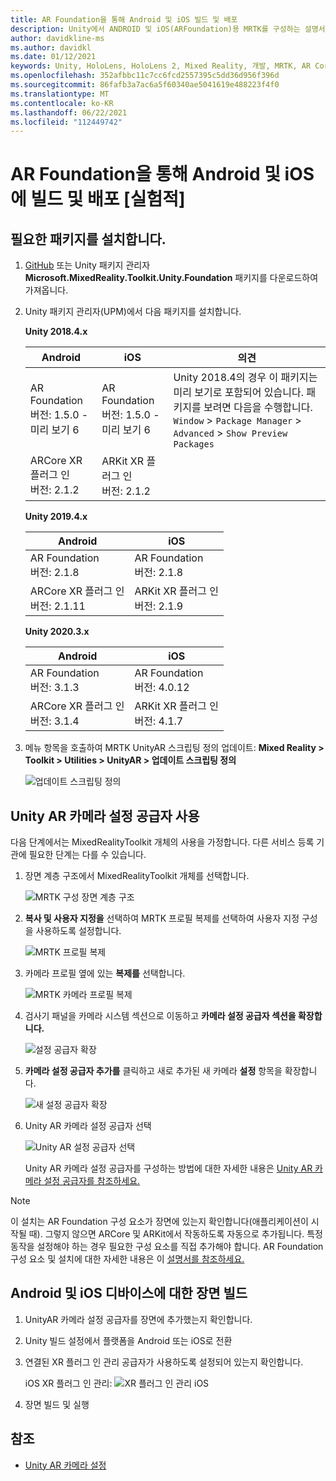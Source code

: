 ```yaml
---
title: AR Foundation을 통해 Android 및 iOS 빌드 및 배포
description: Unity에서 ANDROID 및 iOS(ARFoundation)용 MRTK를 구성하는 설명서
author: davidkline-ms
ms.author: davidkl
ms.date: 01/12/2021
keywords: Unity, HoloLens, HoloLens 2, Mixed Reality, 개발, MRTK, AR Core, AR Kit, iOS, IOS, Android, AR Foundation
ms.openlocfilehash: 352afbbc11c7cc6fcd2557395c5dd36d956f396d
ms.sourcegitcommit: 86fafb3a7ac6a5f60340ae5041619e488223f4f0
ms.translationtype: MT
ms.contentlocale: ko-KR
ms.lasthandoff: 06/22/2021
ms.locfileid: "112449742"
---
```

# <a name="building-and-deploying-to-android-and-ios-via-ar-foundation-experimental"></a>AR Foundation을 통해 Android 및 iOS에 빌드 및 배포 [실험적]

## <a name="install-required-packages"></a>필요한 패키지를 설치합니다.

1. [GitHub](https://github.com/microsoft/MixedRealityToolkit-Unity/releases/) 또는 Unity 패키지 관리자 **Microsoft.MixedReality.Toolkit.Unity.Foundation** 패키지를 [](../configuration/usingupm.md) 다운로드하여 가져옵니다.

1. Unity 패키지 관리자(UPM)에서 다음 패키지를 설치합니다.

    **Unity 2018.4.x**

    | **Android** | **iOS** | 의견 |
    | --- | --- | --- |
    | AR Foundation  <br/> 버전: 1.5.0 - 미리 보기 6 | AR Foundation  <br/> 버전: 1.5.0 - 미리 보기 6 | Unity 2018.4의 경우 이 패키지는 미리 보기로 포함되어 있습니다. 패키지를 보려면 다음을 수행합니다. `Window` > `Package Manager` > `Advanced` > `Show Preview Packages` |
    | ARCore XR 플러그 인 <br/> 버전: 2.1.2 | ARKit XR 플러그 인 <br/> 버전: 2.1.2 | |

    **Unity 2019.4.x**

    | **Android** | **iOS** |
    | --- | --- |
    | AR Foundation  <br/> 버전: 2.1.8 |  AR Foundation  <br/> 버전: 2.1.8 |
    | ARCore XR 플러그 인 <br/> 버전: 2.1.11 | ARKit XR 플러그 인 <br/> 버전: 2.1.9 |

    **Unity 2020.3.x**

    | **Android** | **iOS** |
    | --- | --- |
    | AR Foundation  <br/> 버전: 3.1.3 |  AR Foundation  <br/> 버전: 4.0.12 |
    | ARCore XR 플러그 인 <br/> 버전: 3.1.4 | ARKit XR 플러그 인 <br/> 버전: 4.1.7 |

1. 메뉴 항목을 호출하여 MRTK UnityAR 스크립팅 정의 업데이트: **Mixed Reality > Toolkit > Utilities > UnityAR > 업데이트 스크립팅 정의**

    ![업데이트 스크립팅 정의](../features/images/UpdateScriptingDefineUnityAR.png)


## <a name="enabling-the-unity-ar-camera-settings-provider"></a>Unity AR 카메라 설정 공급자 사용

다음 단계에서는 MixedRealityToolkit 개체의 사용을 가정합니다. 다른 서비스 등록 기관에 필요한 단계는 다를 수 있습니다.

1. 장면 계층 구조에서 MixedRealityToolkit 개체를 선택합니다.

    ![MRTK 구성 장면 계층 구조](../features/images/MRTK_ConfiguredHierarchy.png)

1. **복사 및 사용자 지정을** 선택하여 MRTK 프로필 복제를 선택하여 사용자 지정 구성을 사용하도록 설정합니다.

    ![MRTK 프로필 복제](../features/images/camera-system/CloneProfileARFoundation.png)

1. 카메라 프로필 옆에 있는 **복제를** 선택합니다.

    ![MRTK 카메라 프로필 복제](../features/images/camera-system/CloneCameraProfileARFoundation.png)

1. 검사기 패널을 카메라 시스템 섹션으로 이동하고 **카메라 설정 공급자 섹션을 확장합니다.**

    ![설정 공급자 확장](../features/images/camera-system/ExpandProviders.png)

1. **카메라 설정 공급자 추가를** 클릭하고 새로 추가된 새 카메라 **설정** 항목을 확장합니다.

    ![새 설정 공급자 확장](../features/images/camera-system/ExpandNewProvider.png)

1. Unity AR 카메라 설정 공급자 선택

    ![Unity AR 설정 공급자 선택](../features/images/camera-system/SelectUnityArSettings.png)

    Unity AR 카메라 설정 공급자를 구성하는 방법에 대한 자세한 내용은 [Unity AR 카메라 설정 공급자를 참조하세요.](../features/camera-system/unity-ar-camera-settings.md)

> [!NOTE]
> 이 설치는 AR Foundation 구성 요소가 장면에 있는지 확인합니다(애플리케이션이 시작될 때). 그렇지 않으면 ARCore 및 ARKit에서 작동하도록 자동으로 추가됩니다.
> 특정 동작을 설정해야 하는 경우 필요한 구성 요소를 직접 추가해야 합니다.
> AR Foundation 구성 요소 및 설치에 대한 자세한 내용은 이 [설명서를 참조하세요.](https://docs.unity3d.com/Packages/com.unity.xr.arfoundation@2.2/manual/index.html#samples)

## <a name="building-a-scene-for-android-and-ios-devices"></a>Android 및 iOS 디바이스에 대한 장면 빌드

1. UnityAR 카메라 설정 공급자를 장면에 추가했는지 확인합니다.

1. Unity 빌드 설정에서 플랫폼을 Android 또는 iOS로 전환

1. 연결된 XR 플러그 인 관리 공급자가 사용하도록 설정되어 있는지 확인합니다.

    iOS XR 플러그 인 관리:  ![ XR 플러그 인 관리 iOS](../features/images/XRManagementiOS.png)

1. 장면 빌드 및 실행

## <a name="see-also"></a>참조

- [Unity AR 카메라 설정](../features/camera-system/unity-ar-camera-settings.md)
